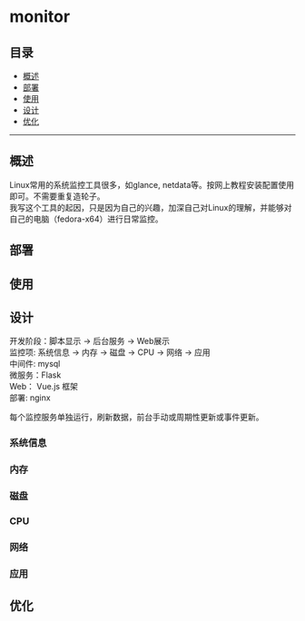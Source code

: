 # monitor
## 目录
- [概述](#概述)
- [部署](#部署)
- [使用](#使用)
- [设计](#设计)
- [优化](#优化)
___

## 概述
Linux常用的系统监控工具很多，如glance, netdata等。按网上教程安装配置使用即可。不需要重复造轮子。  
我写这个工具的起因，只是因为自己的兴趣，加深自己对Linux的理解，并能够对自己的电脑（fedora-x64）进行日常监控。

## 部署

## 使用

## 设计
开发阶段：脚本显示 -> 后台服务 -> Web展示  
监控项: 系统信息 -> 内存 -> 磁盘 -> CPU -> 网络 -> 应用  
中间件: mysql  
微服务：Flask  
Web： Vue.js 框架  
部署: nginx  
  
每个监控服务单独运行，刷新数据，前台手动或周期性更新或事件更新。  

### 系统信息

### 内存

### 磁盘

### CPU

### 网络

### 应用

## 优化

